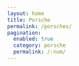 ```yaml
---
layout: home
title: Porsche
permalink: /porsches/
pagination: 
  enabled: true
  category: porsche
  permalink: /:num/
---
```


